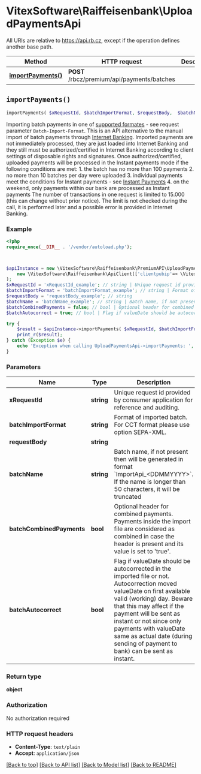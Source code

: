 # VitexSoftware\Raiffeisenbank\UploadPaymentsApi

All URIs are relative to https://api.rb.cz, except if the operation defines another base path.

| Method | HTTP request | Description |
| ------------- | ------------- | ------------- |
| [**importPayments()**](UploadPaymentsApi.md#importPayments) | **POST** /rbcz/premium/api/payments/batches |  |


## `importPayments()`

```php
importPayments( $xRequestId, $batchImportFormat, $requestBody,  $batchName, $batchCombinedPayments, $batchAutocorrect): object
```



Importing batch payments in one of [supported formates](https://www.rb.cz/attachments/direct-banking/ekomunikator-datova-struktura.pdf) - see request parameter `Batch-Import-Format`.  This is an API alternative to the manual import of batch payments through [Internet Banking](https://www.rb.cz/podnikatele/ucty-a-platebni-styk/prime-bankovnictvi/internetove-bankovnictvi/caste-dotazy/import-hromadnych-plateb).  Imported payments are not immediately processed, they are just loaded into Internet Banking and they still must be authorized/certified in Internet Banking according to client settings of disposable rights and signatures.  Once authorized/certified, uploaded payments will be processed in the Instant payments mode if the following conditions are met&#58; 1. the batch has no more than 100 payments 2. no more than 10 batches per day were uploaded 3. individual payments meet the conditions for Instant payments - see [Instant Payments](https://www.rb.cz/informacni-servis/platebni-styk/tuzemske-platby/okamzite-platby) 4. on the weekend, only payments within our bank are processed as Instant payments  The number of transactions in one request is limited to 15.000 (this can change without prior notice). The limit is not checked during the call,  it is performed later and a possible error is provided in Internet Banking.

### Example

```php
<?php
require_once(__DIR__ . '/vendor/autoload.php');



$apiInstance = new \VitexSoftware\Raiffeisenbank\PremiumAPI\UploadPaymentsApi(
    new \VitexSoftware\Raiffeisenbank\ApiClient(['clientpubip'=> \VitexSoftware\Raiffeisenbank\ApiClient::getPublicIP() ,'debug'=>true])
);
$xRequestId = 'xRequestId_example'; // string | Unique request id provided by consumer application for reference and auditing.
$batchImportFormat = 'batchImportFormat_example'; // string | Format of imported batch. For CCT format please use option SEPA-XML.
$requestBody = 'requestBody_example'; // string
$batchName = 'batchName_example'; // string | Batch name, if not present then will be generated in format `ImportApi_<DDMMYYYY>`.  If the name is longer than 50 characters, it will be truncated
$batchCombinedPayments = false; // bool | Optional header for combined payments. Payments inside the import file are considered as combined in case the header is present and its value is set to 'true'.
$batchAutocorrect = true; // bool | Flag if valueDate should be autocorrected in the imported file or not. Autocorrection moved valueDate on first available valid  (working) day. Beware that this may affect if the payment will be sent as instant or not since only payments with valueDate same as actual date (during sending of payment to bank) can be sent as instant.

try {
    $result = $apiInstance->importPayments( $xRequestId, $batchImportFormat, $requestBody,  $batchName, $batchCombinedPayments, $batchAutocorrect);
    print_r($result);
} catch (Exception $e) {
    echo 'Exception when calling UploadPaymentsApi->importPayments: ', $e->getMessage(), PHP_EOL;
}
```

### Parameters

| Name | Type | Description  | Notes |
| ------------- | ------------- | ------------- | ------------- |
| **xRequestId** | **string**| Unique request id provided by consumer application for reference and auditing. | |
| **batchImportFormat** | **string**| Format of imported batch. For CCT format please use option SEPA-XML. | |
| **requestBody** | **string**|  | |
| **batchName** | **string**| Batch name, if not present then will be generated in format &#x60;ImportApi_&lt;DDMMYYYY&gt;&#x60;.  If the name is longer than 50 characters, it will be truncated | [optional] |
| **batchCombinedPayments** | **bool**| Optional header for combined payments. Payments inside the import file are considered as combined in case the header is present and its value is set to &#39;true&#39;. | [optional] [default to false] |
| **batchAutocorrect** | **bool**| Flag if valueDate should be autocorrected in the imported file or not. Autocorrection moved valueDate on first available valid  (working) day. Beware that this may affect if the payment will be sent as instant or not since only payments with valueDate same as actual date (during sending of payment to bank) can be sent as instant. | [optional] [default to true] |

### Return type

**object**

### Authorization

No authorization required

### HTTP request headers

- **Content-Type**: `text/plain`
- **Accept**: `application/json`

[[Back to top]](#) [[Back to API list]](../../README.md#endpoints)
[[Back to Model list]](../../README.md#models)
[[Back to README]](../../README.md)
